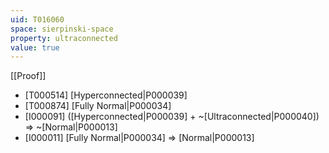```yaml
---
uid: T016060
space: sierpinski-space
property: ultraconnected
value: true
---
```

[[Proof]]

* [T000514] [Hyperconnected|P000039]
* [T000874] [Fully Normal|P000034]
* [I000091] ([Hyperconnected|P000039] + ~[Ultraconnected|P000040]) => ~[Normal|P000013]
* [I000011] [Fully Normal|P000034] => [Normal|P000013]

